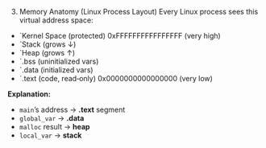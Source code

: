 3. Memory Anatomy (Linux Process Layout)
Every Linux process sees this virtual address space:

- `Kernel Space (protected)     0xFFFFFFFFFFFFFFFF (very high)
- `Stack (grows ↓)
- `Heap (grows ↑)
- `.bss (uninitialized vars)
- `.data (initialized vars)
- `.text (code, read‑only)  0x0000000000000000 (very low)

**Explanation:**
- `main`’s address → **.text** segment  
- `global_var` → **.data**  
- `malloc` result → **heap**  
- `local_var` → **stack**

